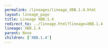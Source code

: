 ```yaml
---
permalink: /lineages/lineage_XBB.1.4.html
layout: lineage_page
title: Lineage XBB.1.4
redirect_to: ../lineage.html?lineage=XBB.1.4
lineage: XBB.1.4
parent: None
children: ['XBB.1.4']
---
```

